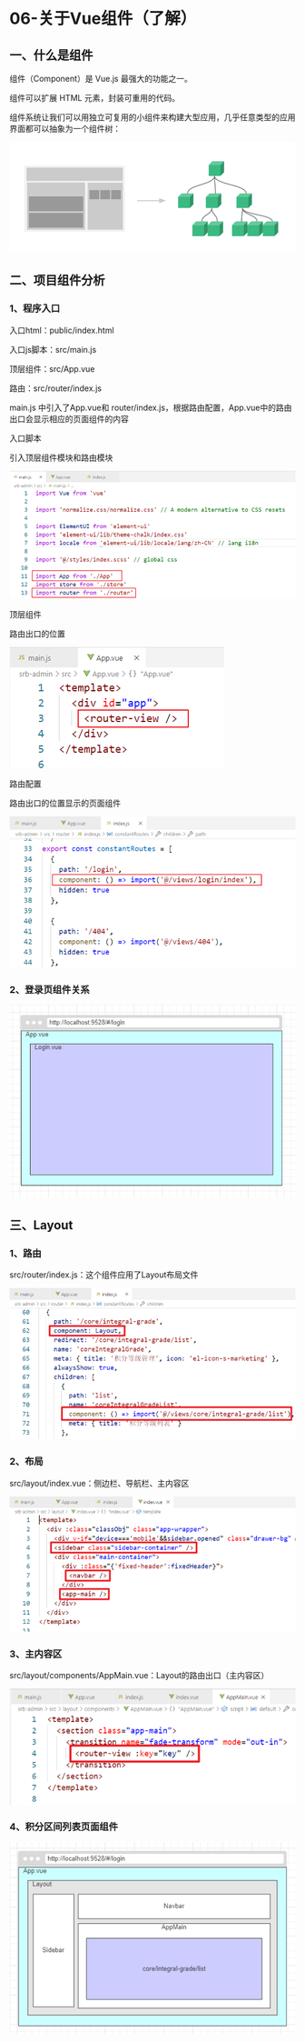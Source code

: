 # 06-关于Vue组件（了解）

## 一、什么是组件

组件（Component）是 Vue.js 最强大的功能之一。

组件可以扩展 HTML 元素，封装可重用的代码。

组件系统让我们可以用独立可复用的小组件来构建大型应用，几乎任意类型的应用界面都可以抽象为一个组件树：

![images](./images/0.5887660670164327.png)

## 二、项目组件分析

### 1、程序入口

入口html：public/index.html

入口js脚本：src/main.js

顶层组件：src/App.vue

路由：src/router/index.js

main.js 中引入了App.vue和 router/index.js，根据路由配置，App.vue中的路由出口会显示相应的页面组件的内容

入口脚本

引入顶层组件模块和路由模块

![images](./images/3232cb4f-6c16-441e-9d68-a5a0cdc2048e.png)

顶层组件

路由出口的位置

![images](./images/2bb57b98-da80-42cf-8ecd-d2a0ddf42ebe.png)

路由配置

路由出口的位置显示的页面组件

![images](./images/e8abcde9-d93d-4db6-ad51-563a67346f80.png)

### 2、登录页组件关系

![images](./images/77b05a8e-9b46-4631-af95-4460ab429c26.png)

## 三、Layout

### 1、路由

src/router/index.js：这个组件应用了Layout布局文件

![images](./images/297dde41-0595-40ab-a2cd-91154901230a.png)

### 2、布局

src/layout/index.vue：侧边栏、导航栏、主内容区

![images](./images/5f03c13c-bbd0-442d-9063-993b9ddeb6bb.png)

### 3、主内容区

src/layout/components/AppMain.vue：Layout的路由出口（主内容区）

![images](./images/6ade7fc1-b3ab-4055-b70c-e24aa9fd8e6d.png)

### 4、积分区间列表页面组件

![images](./images/e19b1aa5-5df3-4407-a3c0-1fafc6570a42.png)

